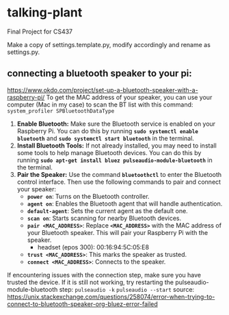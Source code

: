 # talking-plant
Final Project for CS437

Make a copy of settings.template.py, modify accordingly and rename as settings.py.

## connecting a bluetooth speaker to your pi:
https://www.okdo.com/project/set-up-a-bluetooth-speaker-with-a-raspberry-pi/
To get the MAC address of your speaker, you can use your computer (Mac in my case) to scan the BT list with this command:
`system_profiler SPBluetoothDataType`

1. **Enable Bluetooth:** Make sure the Bluetooth service is enabled on your Raspberry Pi. You can do this by running **`sudo systemctl enable bluetooth`** and **`sudo systemctl start bluetooth`** in the terminal.
2. **Install Bluetooth Tools:** If not already installed, you may need to install some tools to help manage Bluetooth devices. You can do this by running **`sudo apt-get install bluez pulseaudio-module-bluetooth`** in the terminal.
3. **Pair the Speaker:** Use the command **`bluetoothctl`** to enter the Bluetooth control interface. Then use the following commands to pair and connect your speaker:
    - **`power on`**: Turns on the Bluetooth controller.
    - **`agent on`**: Enables the Bluetooth agent that will handle authentication.
    - **`default-agent`**: Sets the current agent as the default one.
    - **`scan on`**: Starts scanning for nearby Bluetooth devices.
    - **`pair <MAC_ADDRESS>`**: Replace **`<MAC_ADDRESS>`** with the MAC address of your Bluetooth speaker. This will pair your Raspberry Pi with the speaker.
        - headset (epos 300): 00:16:94:5C:05:E8
    - **`trust <MAC_ADDRESS>`**: This marks the speaker as trusted.
    - **`connect <MAC_ADDRESS>`**: Connects to the speaker.
  
   
If encountering issues with the connection step, make sure you have trusted the device. If it is still not working, try restarting the pulseaudio-module-bluetooth step:
`pulseaudio -k`
`pulseaudio --start`
source: https://unix.stackexchange.com/questions/258074/error-when-trying-to-connect-to-bluetooth-speaker-org-bluez-error-failed
